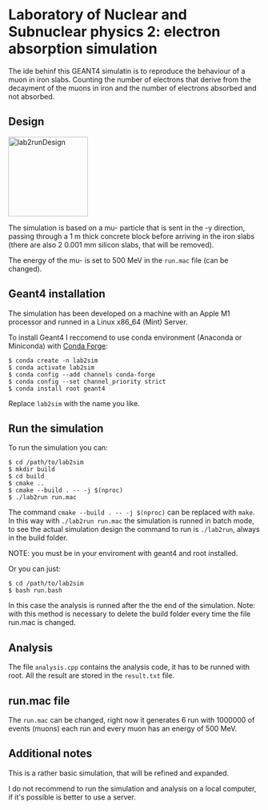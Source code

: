 # Laboratory of Nuclear and Subnuclear physics 2: electron absorption simulation

The ide behinf this GEANT4 simulatin is to reproduce the behaviour of a muon in iron slabs. Counting the number of electrons that derive from the decayment of the muons in iron and the number of electrons absorbed and not absorbed.

## Design
<img width="159" alt="lab2runDesign" src="https://github.com/user-attachments/assets/95ec60b3-6cf8-4fc7-b00e-04dfa5c063ce">

The simulation is based on a mu- particle that is sent in the -y direction, passing through a 1 m thick concrete block before arriving in the iron slabs (there are also 2 0.001 mm silicon slabs, that will be removed).

The energy of the mu- is set to 500 MeV in the `run.mac` file (can be changed).

## Geant4 installation

The simulation has been developed on a machine with an Apple M1 processor and runned in a Linux x86_64 (Mint) Server.

To install Geant4 I reccomend to use conda environment (Anaconda or Miniconda) with [Conda Forge]([https://pages.github.com/](https://conda-forge.org)):

```
$ conda create -n lab2sim
$ conda activate lab2sim
$ conda config --add channels conda-forge
$ conda config --set channel_priority strict
$ conda install root geant4
```

Replace `lab2sim` with the name you like.

## Run the simulation

To run the simulation you can:

```
$ cd /path/to/lab2sim
$ mkdir build
$ cd build
$ cmake ..
$ cmake --build . -- -j $(nproc)
$ ./lab2run run.mac
```

The command `cmake --build . -- -j $(nproc)` can be replaced with `make`.
In this way with `./lab2run run.mac` the simulation is runned in batch mode, to see the actual simulation design the command to run is `./lab2run`, always in the build folder.


NOTE: you must be in your enviroment with geant4 and root installed.

Or you can just:
```
$ cd /path/to/lab2sim
$ bash run.bash
```

In this case the analysis is runned after the the end of the simulation.
Note: with this method is necessary to delete the build folder every time the file run.mac is changed.

## Analysis
The file `analysis.cpp` contains the analysis code, it has to be runned with root.
All the result are stored in the `result.txt` file.

##  run.mac file
The `run.mac` can be changed, right now it generates 6 run with 1000000 of events (muons) each run and every muon has an energy of 500 MeV.

## Additional notes
This is a rather basic simulation, that will be refined and expanded.

I do not recommend to run the simulation and analysis on a local computer, if it's possible is better to use a server.

